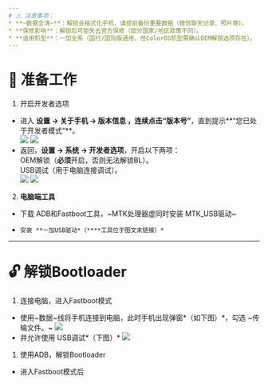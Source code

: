 ```yaml
---
# ⚠️ 注意事项：
* **~数据全清~**：解锁会格式化手机，请提前备份重要数据（微信聊天记录、照片等）。  
* **保修影响**：解锁后可能失去官方保修（部分国家/地区政策不同）。  
* **适用机型**：一加全系（国行/国际版通用，但ColorOS机型需确认OEM解锁选项存在）。  
---
```

# **🔧** 准备工作 
1. 开启开发者选项
* 进入 **设置 → 关于手机 → 版本信息 **，连续点击**“版本号”**，直到提示**“您已处于开发者模式”**。  
![](https://com.miui.notes/note_image/1a6b686c420527229981c8bfa8a694843952ce3c)
![](https://com.miui.notes/note_image/63dc372bbe84d2c84b28def0d00a94137a2cd778)
* 返回，**设置 → 系统 → 开发者选项**，开启以下两项：  
     OEM解锁（**必须**开启，否则无法解锁BL）。  
     USB调试（用于电脑连接调试）。  
![](https://com.miui.notes/note_image/79884c16ac49df1aa0725a7a4e5c2a76f64c7e43)
![](https://com.miui.notes/note_image/edd3c671b0f4b50d5a1ffd5063dfaac0cee47380)
2. **电脑端工具**
*    下载 ADB和Fastboot工具，~MTK处理器虚同时安装 MTK_USB驱动~
*     安装 **一加USB驱动*（****工具位于图文末链接）*
---
# 🔓 解锁Bootloader
1. 连接电脑，进入Fastboot模式
* 使用~数据~线将手机连接到电脑，此时手机出现弹窗*（如下图）*，勾选 ~传输文件。~
![](https://com.miui.notes/note_image/ee8c630f9e69a0b7313cc2c0bb1cc817b8d1b0e8)
* 并允许使用 USB调试*（下图）*
![](https://com.miui.notes/note_image/d0879871b7793232f4f0344fd1f77beef0377c54)

1. 使用ADB，解锁Bootloader
* 进入Fastboot模式后

